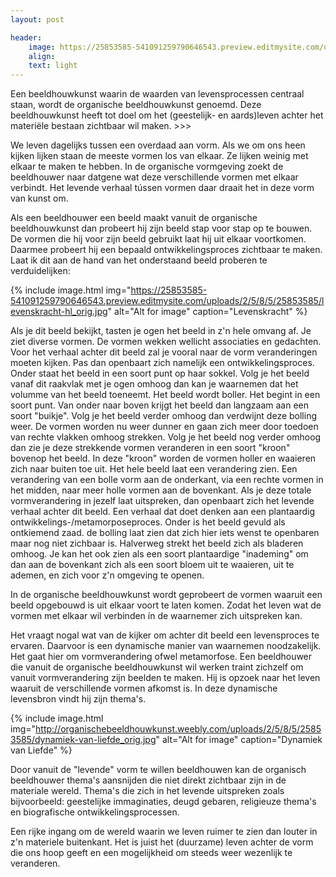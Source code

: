 ```yaml
---
layout: post

header:
    image: https://25853585-541091259790646543.preview.editmysite.com/uploads/2/5/8/5/25853585/verbonden_orig.jpg
    align:
    text: light
---
```

Een beeldhouwkunst waarin de waarden van levensprocessen centraal staan, wordt de organische beeldhouwkunst genoemd. Deze beeldhouwkunst heeft tot doel om het (geestelijk- en aards)leven achter het materiële bestaan zichtbaar wil maken. >>>

We leven dagelijks tussen een overdaad aan vorm. Als we om ons heen kijken lijken staan de meeste vormen los van elkaar. Ze lijken weinig met elkaar te maken te hebben. In de organische vormgeving zoekt de beeldhouwer naar datgene wat deze verschillende vormen met elkaar verbindt. Het levende verhaal tússen vormen daar draait het in deze vorm van kunst om.

Als een beeldhouwer een beeld maakt vanuit de organische beeldhouwkunst dan probeert hij zijn beeld stap voor stap op te bouwen. De vormen die hij voor zijn beeld gebruikt laat hij uit elkaar voortkomen. Daarmee probeert hij een bepaald ontwikkelingsproces zichtbaar te maken.
Laat ik dit aan de hand van het onderstaand beeld proberen te verduidelijken:

{% include image.html img="https://25853585-541091259790646543.preview.editmysite.com/uploads/2/5/8/5/25853585/levenskracht-hl_orig.jpg" alt="Alt for image" caption="Levenskracht" %}

Als je dit beeld bekijkt, tasten je ogen het beeld in z'n hele omvang af. Je ziet diverse vormen. De vormen wekken wellicht associaties en gedachten. Voor het verhaal achter dit beeld zal je vooral naar de vorm veranderingen moeten kijken. Pas dan openbaart zich namelijk een ontwikkelingsproces.  
Onder staat het beeld in een soort punt op haar sokkel. Volg je het beeld vanaf dit raakvlak met je ogen omhoog dan kan je waarnemen dat het volumme van het beeld toeneemt. Het beeld wordt boller. Het begint in een soort punt. Van onder naar boven krijgt het beeld dan langzaam aan een soort "buikje".  Volg je het beeld verder omhoog dan verdwijnt deze bolling weer. De vormen worden nu weer dunner en gaan zich meer door toedoen van rechte vlakken omhoog strekken. Volg je het beeld nog verder omhoog dan zie je deze strekkende vormen veranderen in een soort "kroon" bovenop het beeld. In deze "kroon" worden de vormen holler en waaieren zich naar buiten toe uit. Het hele beeld laat een verandering zien. Een verandering van een bolle vorm aan de onderkant, via een rechte vormen in het midden, naar meer holle vormen aan de bovenkant.
Als je deze totale vormverandering in jezelf laat uitspreken, dan openbaart zich het levende verhaal achter dit beeld. Een verhaal dat doet denken aan een plantaardig ontwikkelings-/metamorposeproces. Onder is het beeld gevuld als ontkiemend zaad. de bolling laat zien dat zich hier iets wenst te openbaren maar nog niet zichbaar is. Halverweg strekt het beeld zich als bladeren omhoog. Je kan het ook zien als een soort plantaardige "inademing" om dan aan de bovenkant zich als een soort bloem uit te waaieren, uit te ademen, en zich voor z'n omgeving te openen.

In de organische beeldhouwkunst wordt geprobeert de vormen waaruit een beeld opgebouwd is uit elkaar voort te laten komen. Zodat het leven wat de vormen met elkaar wil verbinden ín de waarnemer zich uitspreken kan.

Het vraagt nogal wat van de kijker om achter dit beeld een levensproces te ervaren. Daarvoor is een dynamische manier van waarnemen noodzakelijk. Het gaat hier om vormverandering ofwel metamorfose. Een beeldhouwer die vanuit de organische beeldhouwkunst wil werken traint zichzelf om vanuit vormverandering zijn beelden te maken. Hij is opzoek naar het leven waaruit de verschillende vormen afkomst is. In deze dynamische levensbron vindt hij zijn thema's.

{% include image.html img="http://organischebeeldhouwkunst.weebly.com/uploads/2/5/8/5/25853585/dynamiek-van-liefde_orig.jpg" alt="Alt for image" caption="Dynamiek van Liefde" %}

Door vanuit de "levende" vorm te willen beeldhouwen kan de organisch beeldhouwer thema's aansnijden die niet direkt zichtbaar zijn in de materiale wereld. Thema's die zich in het levende uitspreken zoals bijvoorbeeld: geestelijke immaginaties, deugd gebaren, religieuze thema's en biografische ontwikkelingsprocessen.  

Een rijke ingang om de wereld waarin we leven ruimer te zien dan louter in z'n materiele buitenkant. Het is juist het (duurzame) leven achter de vorm die ons hoop geeft en een mogelijkheid om steeds weer wezenlijk te veranderen.  
